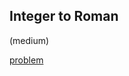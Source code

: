 ## Integer to Roman
(medium)

<a href="https://leetcode.com/problems/integer-to-roman/">problem</a>
